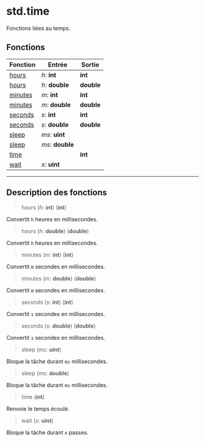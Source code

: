 # std.time

Fonctions liées au temps.
## Fonctions
|Fonction|Entrée|Sortie|
|-|-|-|
|[hours](#func_0)|*h*: **int**|**int**|
|[hours](#func_1)|*h*: **double**|**double**|
|[minutes](#func_2)|*m*: **int**|**int**|
|[minutes](#func_3)|*m*: **double**|**double**|
|[seconds](#func_4)|*s*: **int**|**int**|
|[seconds](#func_5)|*s*: **double**|**double**|
|[sleep](#func_6)|*ms*: **uint**||
|[sleep](#func_7)|*ms*: **double**||
|[time](#func_8)||**int**|
|[wait](#func_9)|*x*: **uint**||


***
## Description des fonctions

<a id="func_0"></a>
> hours (*h*: **int**) (**int**)

Convertit `h` heures en millisecondes.

<a id="func_1"></a>
> hours (*h*: **double**) (**double**)

Convertit `h` heures en millisecondes.

<a id="func_2"></a>
> minutes (*m*: **int**) (**int**)

Convertit `m` secondes en millisecondes.

<a id="func_3"></a>
> minutes (*m*: **double**) (**double**)

Convertit `m` secondes en millisecondes.

<a id="func_4"></a>
> seconds (*s*: **int**) (**int**)

Convertit `s` secondes en millisecondes.

<a id="func_5"></a>
> seconds (*s*: **double**) (**double**)

Convertit `s` secondes en millisecondes.

<a id="func_6"></a>
> sleep (*ms*: **uint**)

Bloque la tâche durant `ms` millisecondes.

<a id="func_7"></a>
> sleep (*ms*: **double**)

Bloque la tâche durant `ms` millisecondes.

<a id="func_8"></a>
> time (**int**)

Renvoie le temps écoulé.

<a id="func_9"></a>
> wait (*x*: **uint**)

Bloque la tâche durant `x` passes.

